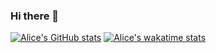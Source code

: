 ### Hi there 👋

[![Alice's GitHub stats](https://github-readme-stats.vercel.app/api?username=ahuston-0&show_icons=true&layout=compact&count_private=true&theme=tokyonight&include_all_commits=true)](https://github.com/anuraghazra/github-readme-stats)
[![Alice's wakatime stats](https://github-readme-stats.vercel.app/api/wakatime?username=ahuston0&layout=compact&time_range=last_year&theme=tokyonight)](https://github.com/anuraghazra/github-readme-stats)


<!--
**ahuston-0/ahuston-0** is a ✨ _special_ ✨ repository because its `README.md` (this file) appears on your GitHub profile.

Here are some ideas to get you started:

- 🔭 I’m currently working on ...
- 🌱 I’m currently learning ...
- 👯 I’m looking to collaborate on ...
- 🤔 I’m looking for help with ...
- 💬 Ask me about ...
- 📫 How to reach me: ...
- 😄 Pronouns: ...
- ⚡ Fun fact: ...
-->
